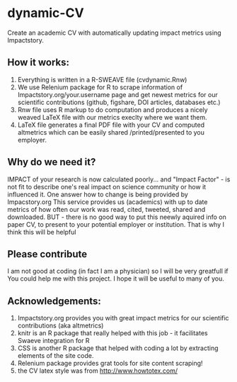 dynamic-CV
==========

Create an academic CV with automatically updating impact metrics using Impactstory. 


## How it works:

1. Everything is written in a R-SWEAVE file (cvdynamic.Rnw)
2. We use Relenium package for R to scrape information of Impactstory.org/your.username page and get newest metrics for our scientific contributions (github, figshare, DOI articles, databases etc.)
2. Rnw file uses R markup to do computation and produces a nicely weaved LaTeX file with our metrics execlty where we want them.
3. LaTeX file generates a final PDF file with your CV and computed altmetrics which can be easily shared /printed/presented to you employer.

## Why do we need it?
IMPACT of your research is now calculated poorly... and "Impact Factor" - is not fit to describe one's real impact on science community or how it influenced it. 
One answer how to change is being provided by Impacstory.org
This service provides us (academics) with up to date metrics of how often our work was read, cited, tweeted, shared and downloaded.
BUT - there is no good way to put this neewly aquired info on paper CV, to present to your potential employer or institution. 
That is why I think this will be helpful

## Please contribute
I am not good at coding (in fact I am a physician) so I will be very greatfull if You could help me with this project. I hope it will be useful to many of you. 


## Acknowledgements:
1. Impactstory.org provides you with great impact metrics for our scientific contributions (aka altmetrics)
2. knitr is an R package that really helped with this job - it facilitates Swaeve integration for R
3. CSS is another R package that helped with coding a lot by extracting elements of the site code.
4. Relenium package provides grat tools for site content scraping!
5. the CV latex style was from http://www.howtotex.com/

